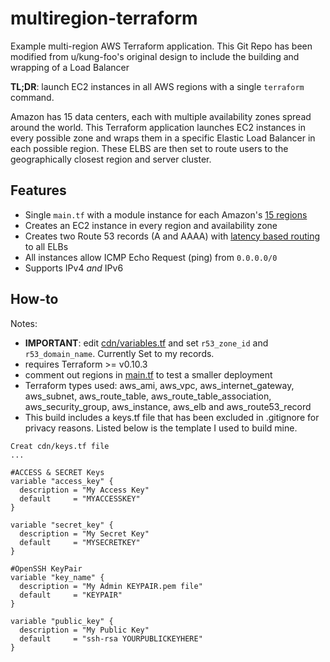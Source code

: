 # multiregion-terraform
Example multi-region AWS Terraform application. This Git Repo has been modified from u/kung-foo's original design to include the building and wrapping of a Load Balancer

**TL;DR**: launch EC2 instances in all AWS regions with a single `terraform` command.

Amazon has 15 data centers, each with multiple availability zones spread around the world. This Terraform application launches EC2 instances in every possible zone and wraps them in a specific Elastic Load Balancer in each possible region. These ELBS are then set to route users to the geographically closest region and server cluster.

## Features

* Single `main.tf` with a module instance for each Amazon's [15 regions][1]
* Creates an EC2 instance in every region and availability zone
* Creates two Route 53 records (A and AAAA) with [latency based routing][2] to all ELBs
* All instances allow ICMP Echo Request (ping) from `0.0.0.0/0`
* Supports IPv4 _and_ IPv6

## How-to

Notes:

* **IMPORTANT**: edit [cdn/variables.tf](cdn/variables.tf) and set `r53_zone_id` and `r53_domain_name`. Currently Set to my records.
* requires Terraform >= v0.10.3
* comment out regions in [main.tf](main.tf) to test a smaller deployment
* Terraform types used: aws_ami, aws_vpc, aws_internet_gateway, aws_subnet, aws_route_table, aws_route_table_association, aws_security_group, aws_instance, aws_elb and aws_route53_record
* This build includes a keys.tf file that has been excluded in .gitignore for privacy reasons. Listed below is the template I used to build mine.

```
Creat cdn/keys.tf file
...

#ACCESS & SECRET Keys
variable "access_key" {
  description = "My Access Key"
  default     = "MYACCESSKEY"
}

variable "secret_key" {
  description = "My Secret Key"
  default     = "MYSECRETKEY"
}

#OpenSSH KeyPair
variable "key_name" {
  description = "My Admin KEYPAIR.pem file"
  default     = "KEYPAIR"
}

variable "public_key" {
  description = "My Public Key"
  default     = "ssh-rsa YOURPUBLICKEYHERE"
}

```

[1]: https://docs.aws.amazon.com/AWSEC2/latest/UserGuide/using-regions-availability-zones.html#concepts-available-regions
[2]: https://docs.aws.amazon.com/Route53/latest/DeveloperGuide/routing-policy.html#routing-policy-latency
[3]: https://www.terraform.io/docs/providers/aws/#shared-credentials-file
